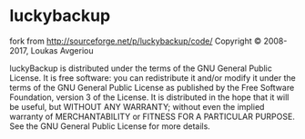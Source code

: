 # luckybackup
fork from http://sourceforge.net/p/luckybackup/code/
Copyright © 2008-2017, Loukas Avgeriou 

 
luckyBackup is distributed under the terms of the GNU General Public License. 
It is free software: you can redistribute it and/or modify it under the terms of the GNU General Public License as published by the Free Software Foundation, version 3 of the License. 
It is distributed in the hope that it will be useful, but WITHOUT ANY WARRANTY; without even the implied warranty of MERCHANTABILITY or FITNESS FOR A PARTICULAR PURPOSE. 
See the GNU General Public License for more details.
